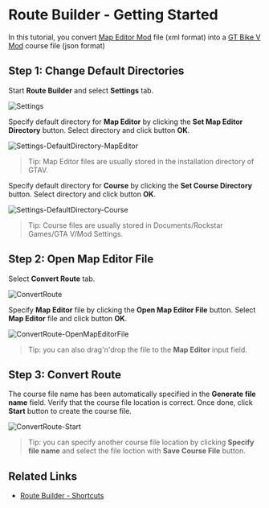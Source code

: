 # Route Builder - Getting Started

In this tutorial, you convert [Map Editor Mod](https://de.gta5-mods.com/scripts/map-editor) file (xml format) into a [GT Bike V Mod](https://de.gta5-mods.com/scripts/gt-bike-v) course file (json format)

## Step 1: Change Default Directories

Start **Route Builder** and select **Settings** tab.

![Settings](https://github.com/gtbikev/docs/route-builder/images/settings.png)

Specify default directory for **Map Editor** by clicking the **Set Map Editor Directory** button. Select directory and click button **OK**.

![Settings-DefaultDirectory-MapEditor](https://github.com/gtbikev/docs/route-builder/images/settings-default-directory-mapeditor.png)

> Tip: Map Editor files are usually stored in the installation directory of GTAV.

Specify default directory for **Course** by clicking the **Set Course Directory** button. Select directory and click button **OK**.

![Settings-DefaultDirectory-Course](https://github.com/gtbikev/docs/route-builder/images/settings-default-directory-course.png)

> Tip: Course files are usually stored in Documents/Rockstar Games/GTA V/Mod Settings.

## Step 2: Open Map Editor File

Select **Convert Route** tab.

![ConvertRoute](https://github.com/gtbikev/docs/route-builder/images/convertroute.png)

Specify **Map Editor** file by clicking the **Open Map Editor File** button. Select **Map Editor** file and click button **OK**.

![ConvertRoute-OpenMapEditorFile](https://github.com/gtbikev/docs/route-builder/images/convertroute-open-mapeditor-file.png)

> Tip: you can also drag'n'drop the file to the **Map Editor** input field.

## Step 3: Convert Route

The course file name has been automatically specified in the **Generate file name** field. Verify that the course file location is correct. Once done, click **Start** button to create the course file.

![ConvertRoute-Start](https://github.com/gtbikev/docs/route-builder/images/convertroute-start.png)

> Tip: you can specify another course file location by clicking **Specify file name** and select the file loction with **Save Course File** button.

## Related Links
* [Route Builder - Shortcuts](https://github.com/gtbikev/docs/route-builder/shortcuts.md)